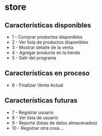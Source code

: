 
# store

## Características disponibles

* 1 - Comprar productos disponibles
* 2 - Ver lista de productos disponibles
* 3 - Mostrar detalle de la venta
* 4 - Agregar producto en la tienda
* 5 - Salir del programa

## Características en proceso   

* 6 - Finalizar Venta Actual

## Características futuras

* 7 - Registrar usuario
* 8 - Ver lista de usuario
* 9 - Reporte (listas de datos almacenados)
* 10 - Registrar otra cosa....

